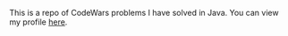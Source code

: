 This is a repo of CodeWars problems I have solved in Java. 
You can view my profile [here](https://www.codewars.com/users/jalagor/completed "John's CodeWars Profile"). 